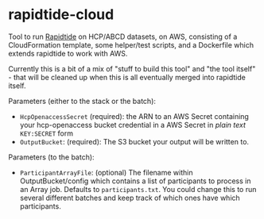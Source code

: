 # rapidtide-cloud
Tool to run [Rapidtide](https://github.com/bbfrederick/rapidtide) on HCP/ABCD datasets, on AWS, consisting of a CloudFormation template, some helper/test scripts, and a Dockerfile which extends rapidtide to work with AWS.

Currently this is a bit of a mix of "stuff to build this tool" and "the tool itself" - that will be cleaned up when this is all eventually merged into rapidtide itself.

Parameters (either to the stack or the batch):

- `HcpOpenaccessSecret` (required): the ARN to an AWS Secret containing your hcp-openaccess bucket credential in a AWS Secret in *plain text* `KEY:SECRET` form
- `OutputBucket`: (required): The S3 bucket your output will be written to.

Parameters (to the batch):

- `ParticipantArrayFile`: (optional) The filename within OutputBucket/config which contains a list of participants to process in an Array job. Defaults to `participants.txt`. You could change this to run several different batches and keep track of which ones have which participants.
